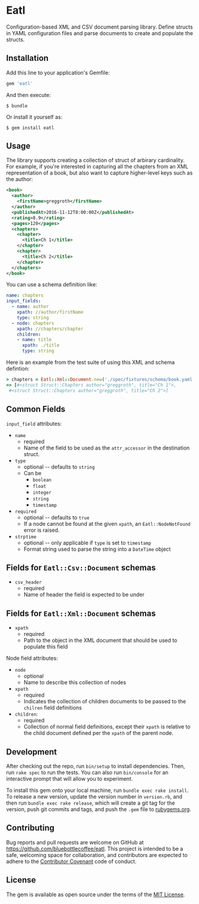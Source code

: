 # Eatl

Configuration-based XML and CSV document parsing library.  Define structs in
YAML configuration files and parse documents to create and populate the
structs.

## Installation

Add this line to your application's Gemfile:

```ruby
gem 'eatl'
```

And then execute:

    $ bundle

Or install it yourself as:

    $ gem install eatl

## Usage

The library supports creating a collection of struct of arbirary cardinality.
For example, if you're interested in capturing all the chapters from an XML
representation of a book, but also want to capture higher-level keys such as
the author:

```xml
<book>
  <author>
    <firstName>greggroth</firstName>
  </author>
  <publishedAt>2016-11-12T8:00:00Z</publishedAt>
  <rating>8.9</rating>
  <pages>120</pages>
  <chapters>
    <chapter>
      <title>Ch 1</title>
    </chapter>
    <chapter>
      <title>Ch 2</title>
    </chapter>
  </chapters>
</book>
```

You can use a schema definition like:

```yaml
name: chapters
input_fields:
  - name: author
    xpath: //author/firstName
    type: string
  - node: chapters
    xpath: //chapters/chapter
    children:
    - name: title
      xpath: ./title
      type: string
```

Here is an example from the test suite of using this XML and schema defintion:

```ruby
> chapters = Eatl::Xml::Document.new('./spec/fixtures/schema/book.yaml' ).parse('./spec/fixtures/xml/book.xml' )
=> [#<struct Struct::Chapters author="greggroth", title="Ch 1">,
 #<struct Struct::Chapters author="greggroth", title="Ch 2">]
```

## Common Fields

`input_field` attributes:

- `name`
  - required
  - Name of the field to be used as the `attr_accessor` in the destination struct.
- `type`
  - optional -- defaults to `string`
  - Can be
    - `boolean`
    - `float`
    - `integer`
    - `string`
    - `timestamp`
- `required`
  - optional -- defaults to `true`
  - If a node cannot be found at the given `xpath`, an `Eatl::NodeNotFound` error is raised.
- `strptime`
  - optional -- only applicable if `type` is set to `timestamp`
  - Format string used to parse the string into a `DateTime` object

## Fields for `Eatl::Csv::Document` schemas

- `csv_header`
  - required
  - Name of header the field is expected to be under

## Fields for `Eatl::Xml::Document` schemas

- `xpath`
  - required
  - Path to the object in the XML document that should be used to populate this field

Node field attributes:

- `node`
  - optional
  - Name to describe this collection of nodes
- `xpath`
  - required
  - Indicates the collection of children documents to be passed to the `chilren` field definitions
- `children`:
  - required
  - Collection of normal field definitions, except their `xpath` is relative to the child document defined per the `xpath` of the parent node.


## Development

After checking out the repo, run `bin/setup` to install dependencies. Then, run `rake spec` to run the tests. You can also run `bin/console` for an interactive prompt that will allow you to experiment.

To install this gem onto your local machine, run `bundle exec rake install`. To release a new version, update the version number in `version.rb`, and then run `bundle exec rake release`, which will create a git tag for the version, push git commits and tags, and push the `.gem` file to [rubygems.org](https://rubygems.org).

## Contributing

Bug reports and pull requests are welcome on GitHub at https://github.com/bluebottlecoffee/eatl. This project is intended to be a safe, welcoming space for collaboration, and contributors are expected to adhere to the [Contributor Covenant](http://contributor-covenant.org) code of conduct.


## License

The gem is available as open source under the terms of the [MIT License](http://opensource.org/licenses/MIT).

